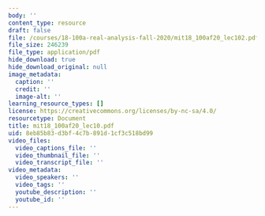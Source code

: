 ```yaml
---
body: ''
content_type: resource
draft: false
file: /courses/18-100a-real-analysis-fall-2020/mit18_100af20_lec102.pdf
file_size: 246239
file_type: application/pdf
hide_download: true
hide_download_original: null
image_metadata:
  caption: ''
  credit: ''
  image-alt: ''
learning_resource_types: []
license: https://creativecommons.org/licenses/by-nc-sa/4.0/
resourcetype: Document
title: mit18_100af20_lec10.pdf
uid: 8eb85b83-d3bf-4c7b-891d-1cf3c518bd99
video_files:
  video_captions_file: ''
  video_thumbnail_file: ''
  video_transcript_file: ''
video_metadata:
  video_speakers: ''
  video_tags: ''
  youtube_description: ''
  youtube_id: ''
---
```

